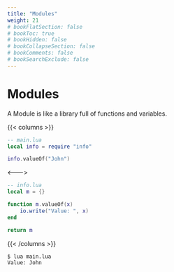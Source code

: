 ```yaml
---
title: "Modules"
weight: 21
# bookFlatSection: false
# bookToc: true
# bookHidden: false
# bookCollapseSection: false
# bookComments: false
# bookSearchExclude: false
---
```


# Modules

A Module is like a library full of functions and variables.

{{< columns >}}

```lua
-- main.lua
local info = require "info"

info.valueOf("John")
```

<--->

```lua
-- info.lua
local m = {}

function m.valueOf(x)
    io.write("Value: ", x)
end

return m
```

{{< /columns >}}

```
$ lua main.lua
Value: John
```
